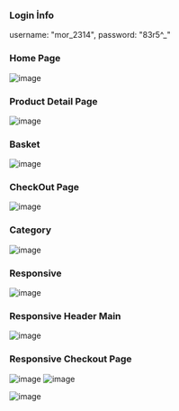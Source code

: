 ### Login İnfo
  username: "mor_2314",
  password: "83r5^_"


### Home Page
![image](https://user-images.githubusercontent.com/98692987/186139239-14661f6e-8068-4aec-a961-4a0b91aed273.png)

### Product Detail Page 
![image](https://user-images.githubusercontent.com/98692987/186139303-d85c4bbf-dd5c-4a75-b58b-3d526917d9df.png)

### Basket 
![image](https://user-images.githubusercontent.com/98692987/186139417-05dfbf92-0e15-46e6-a9cc-c558072a83ae.png)

### CheckOut Page
![image](https://user-images.githubusercontent.com/98692987/186139500-c433b6e6-28a4-4a45-92ac-fe0edf10c5a8.png)


### Category 
![image](https://user-images.githubusercontent.com/98692987/186139608-0e0f370d-fc90-40a8-9d66-5ef37277d221.png)


### Responsive
![image](https://user-images.githubusercontent.com/98692987/186139710-3d3e38bf-81be-4bb9-a81b-02ef9dc403ab.png)

### Responsive Header Main
![image](https://user-images.githubusercontent.com/98692987/186139774-6d2f460e-df9a-4b4f-a49b-58ef32f34773.png)

### Responsive Checkout Page
![image](https://user-images.githubusercontent.com/98692987/186139844-68530d25-b425-44d2-bf68-c5940944fbda.png)
![image](https://user-images.githubusercontent.com/98692987/186139879-1bae52ba-f864-4ba4-9254-9f1126ff7e76.png)


 ![image](https://user-images.githubusercontent.com/98692987/186445900-de022ec6-e369-46df-8491-9c487bdf9574.png)
